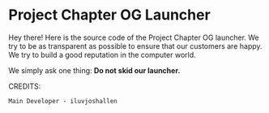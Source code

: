 # Project Chapter OG Launcher

Hey there! Here is the source code of the Project Chapter OG launcher. We try to be as transparent as possible to ensure that our customers are happy. We try to build a good reputation in the computer world.

We simply ask one thing: **Do not skid our launcher.**

CREDITS:

```
Main Developer - iluvjoshallen
```
